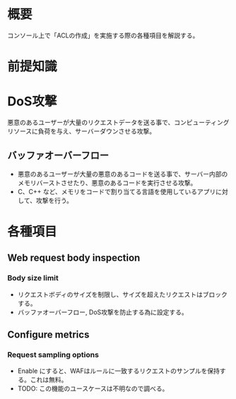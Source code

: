 # 概要
コンソール上で「ACLの作成」を実施する際の各種項目を解説する。  

# 前提知識
# DoS攻撃
悪意のあるユーザーが大量のリクエストデータを送る事で、コンピューティングリソースに負荷を与え、サーバーダウンさせる攻撃。

## バッファオーバーフロー
- 悪意のあるユーザーが大量の悪意のあるコードを送る事で、サーバー内部のメモリバーストさせたり、悪意のあるコードを実行させる攻撃。
- C、C++ など、メモリをコードで割り当てる言語を使用しているアプリに対して、攻撃を行う。



# 各種項目
## Web request body inspection
### Body size limit
- リクエストボディのサイズを制限し、サイズを超えたリクエストはブロックする。
- バッファオーバーフロー, DoS攻撃を防止する為に設定する。

## Configure metrics
### Request sampling options
- Enable にすると、WAFはルールに一致するリクエストのサンプルを保持する。これは無料。
- TODO: この機能のユースケースは不明なので調べる。
